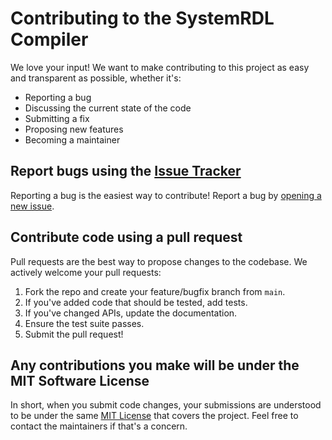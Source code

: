 # Contributing to the SystemRDL Compiler
We love your input! We want to make contributing to this project as easy and
transparent as possible, whether it's:

- Reporting a bug
- Discussing the current state of the code
- Submitting a fix
- Proposing new features
- Becoming a maintainer

## Report bugs using the [Issue Tracker](https://github.com/SystemRDL/systemrdl-compiler/issues)
Reporting a bug is the easiest way to contribute! Report a bug by
[opening a new issue](https://github.com/SystemRDL/systemrdl-compiler/issues).

## Contribute code using a pull request
Pull requests are the best way to propose changes to the codebase. We actively
welcome your pull requests:

1. Fork the repo and create your feature/bugfix branch from `main`.
2. If you've added code that should be tested, add tests.
3. If you've changed APIs, update the documentation.
4. Ensure the test suite passes.
5. Submit the pull request!

## Any contributions you make will be under the MIT Software License
In short, when you submit code changes, your submissions are understood to be
under the same [MIT License](http://choosealicense.com/licenses/mit/) that
covers the project. Feel free to contact the maintainers if that's a concern.

